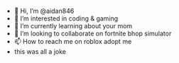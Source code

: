 - 👋 Hi, I’m @aidan846
- 👀 I’m interested in coding & gaming
- 🌱 I’m currently learning about your mom
- 💞️ I’m looking to collaborate on fortnite bhop simulator
- 📫 How to reach me on roblox adopt me
- this was all a joke

<!---
aidan846/aidan846 is a ✨ special ✨ repository because its `README.md` (this file) appears on your GitHub profile.
You can click the Preview link to take a look at your changes.
--->

